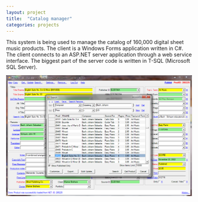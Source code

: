 ```yaml
---
layout: project
title:  "Catalog manager"
categories: projects
---
```


This system is being used to manage the catalog of 160,000 digital sheet music products. The client is a Windows Forms application written in C#. The client connects to an ASP.NET server application through a web service interface. The biggest part of the server code is written in T-SQL (Microsoft SQL Server).

![Catalog Manager](/image/projects/catalog_manager.png)